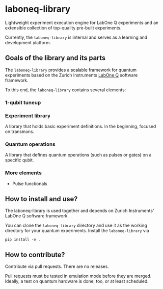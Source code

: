 # laboneq-library
Lightweight experiment execution engine for LabOne Q experiments and an extensible collection of top-quality pre-built experiments.

Currently, the `laboneq-library` is internal and serves as a learning and development platform.

## Goals of the library and its parts
The `laboneq-library` provides a scalable framework for quantum experiments based on the Zurich Instruments [LabOne Q](https://github.com/zhinst/laboneq) software framework.

To this end, the `laboneq-library` contains several elements:

### 1-qubit tuneup
### Experiment library
A library that holds basic experiment definitions. In the beginning, focused on transmons.

### Quantum operations
A library that defines quantum operations (such as pulses or gates) on a specific qubit.

### More elements
- Pulse functionals

## How to install and use?

The laboneq-library is used together and depends on Zurich Instruments' LabOne Q software framework.

You can clone the `laboneq-library` directory and use it as the working directory for your quantum experiments. Install the `laboneq-library` via

```
pip install -e .
```

## How to contribute?
Contribute via pull requests. There are no releases.

Pull requests must be tested in emulation mode before they are merged. Ideally, a test on quantum hardware is done, too, or at least scheduled.
